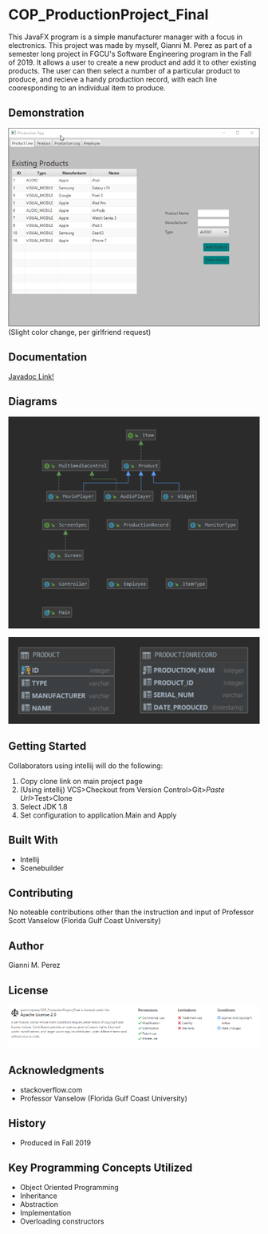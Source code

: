 # COP_ProductionProject_Final

This JavaFX program is a simple manufacturer manager with a focus in electronics. This project was made by myself, Gianni M. Perez as part of a semester long project in FGCU's Software Engineering program in the Fall of 2019. It allows a user to create a new product and add it to other existing products. The user can then select a number of a particular product to produce, and recieve a handy production record, with each line cooresponding to an individual item to produce.




## Demonstration
![Alt text](K0bHiejnQJ.gif)
(Slight color change, per girlfriend request)



## Documentation
[Javadoc Link!](https://giannimperez.github.io/COP_ProductionProject_Final/index.html)


## Diagrams
![Alt text](COPprodProjClassDiagram.PNG)

![Alt text](COPprodProjDbVisual.PNG)


## Getting Started
Collaborators using intellij will do the following:
1. Copy clone link on main project page
2. (Using intellij) VCS>Checkout from Version Control>Git>*Paste Url*>Test>Clone
3. Select JDK 1.8
4. Set configuration to application.Main and Apply


## Built With
* Intellij
* Scenebuilder


## Contributing
No noteable contributions other than the instruction and input of Professor Scott Vanselow (Florida Gulf Coast University)


## Author
Gianni M. Perez


## License
![Alt text](License.PNG)


## Acknowledgments
* stackoverflow.com
* Professor Vanselow (Florida Gulf Coast University)


## History
* Produced in Fall 2019


## Key Programming Concepts Utilized
* Object Oriented Programming
* Inheritance
* Abstraction
* Implementation
* Overloading constructors




